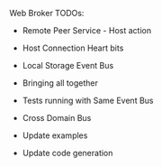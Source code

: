 

Web Broker TODOs:

- Remote Peer Service - Host action 
- Host Connection Heart bits
- Local Storage Event Bus
- Bringing all together
- Tests running with Same Event Bus
- Cross Domain Bus

- Update examples
- Update code generation